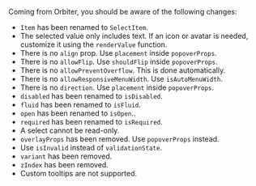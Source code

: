 Coming from Orbiter, you should be aware of the following changes:

- `Item` has been renamed to `SelectItem`.
- The selected value only includes text. If an icon or avatar is needed, customize it using the `renderValue` function.
- There is no `align` prop. Use `placement` inside `popoverProps`.
- There is no `allowFlip`. Use `shouldFlip` inside `popoverProps`.
- There is no `allowPreventOverflow`. This is done automatically.
- There is no `allowResponsiveMenuWidth`. Use `isAutoMenuWidth`.
- There is no `direction`. Use `placement` inside `popoverProps`.
- `disabled` has been renamed to `isDisabled`.
- `fluid` has been renamed to `isFluid`.
- `open` has been renamed to `isOpen`..
- `required` has been renamed to `isRequired`.
- A select cannot be read-only.
- `overlayProps` has been removed. Use `popoverProps` instead.
- Use `isInvalid` instead of `validationState`.
- `variant` has been removed.
- `zIndex` has been removed.
- Custom tooltips are not supported.